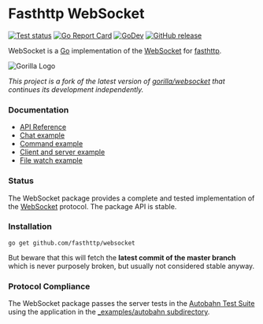 # Fasthttp WebSocket

[![Test status](https://github.com/fasthttp/websocket/actions/workflows/test.yml/badge.svg?branch=master)](https://github.com/fasthttp/websocket/actions?workflow=test)
[![Go Report Card](https://goreportcard.com/badge/github.com/fasthttp/websocket)](https://goreportcard.com/report/github.com/fasthttp/websocket)
[![GoDev](https://img.shields.io/badge/go.dev-reference-007d9c?logo=go&logoColor=white)](https://pkg.go.dev/github.com/fasthttp/websocket)
[![GitHub release](https://img.shields.io/github/release/fasthttp/websocket.svg)](https://github.com/fasthttp/websocket/releases)

WebSocket is a [Go](http://golang.org/) implementation of the [WebSocket](http://www.rfc-editor.org/rfc/rfc6455.txt) for [fasthttp](https://github.com/valyala/fasthttp).

![Gorilla Logo](https://github.com/gorilla/.github/assets/53367916/d92caabf-98e0-473e-bfbf-ab554ba435e5)

_This project is a fork of the latest version of [gorilla/websocket](https://github.com/gorilla/websocket) that continues its development independently._

### Documentation

* [API Reference](https://pkg.go.dev/github.com/fasthttp/websocket?tab=doc)
* [Chat example](_examples/chat)
* [Command example](_examples/command)
* [Client and server example](_examples/echo)
* [File watch example](_examples/filewatch)

### Status

The WebSocket package provides a complete and tested implementation of
the [WebSocket](http://www.rfc-editor.org/rfc/rfc6455.txt) protocol. The
package API is stable.

### Installation

```
go get github.com/fasthttp/websocket
```
But beware that this will fetch the **latest commit of the master branch** which is never purposely broken, but usually not considered stable anyway.

### Protocol Compliance

The WebSocket package passes the server tests in the [Autobahn Test
Suite](https://github.com/crossbario/autobahn-testsuite) using the application in the [_examples/autobahn
subdirectory](_examples/autobahn).
